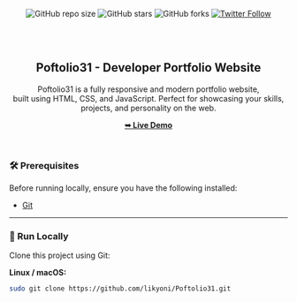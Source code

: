 <div align="center">

  ![GitHub repo size](https://img.shields.io/github/repo-size/likyoni/Poftolio31)
  ![GitHub stars](https://img.shields.io/github/stars/likyoni/Poftolio31?style=social)
  ![GitHub forks](https://img.shields.io/github/forks/likyoni/Poftolio31?style=social)
  [![Twitter Follow](https://img.shields.io/twitter/follow/likyoni?style=social)](https://twitter.com/intent/follow?screen_name=likyoni)

  <br />
  <br />

  <h2 align="center">Poftolio31 - Developer Portfolio Website</h2>

  Poftolio31 is a fully responsive and modern portfolio website,<br />
  built using HTML, CSS, and JavaScript. Perfect for showcasing your skills, projects, and personality on the web.

  <a href="https://likyoni.github.io/Poftolio31/"><strong>➥ Live Demo</strong></a>

</div>

<br />



### 🛠️ Prerequisites

Before running locally, ensure you have the following installed:

- [Git](https://git-scm.com/downloads)

---

### 🚀 Run Locally

Clone this project using Git:

**Linux / macOS:**

```bash
sudo git clone https://github.com/likyoni/Poftolio31.git
